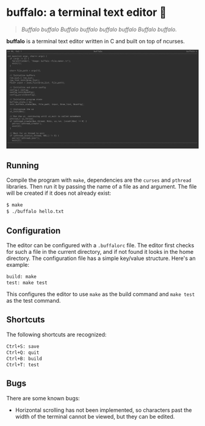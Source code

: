 # buffalo: a terminal text editor 🦬

> *Buffalo buffalo Buffalo buffalo buffalo buffalo Buffalo buffalo.*

**buffalo** is a terminal text editor written in C and built on top of ncurses.

![preview](img/preview.png)

## Running

Compile the program with `make`, dependencies are the `curses` and `pthread` libraries. Then run it by passing the name of a file as and argument. The file will be created if it does not already exist:

```sh
$ make
$ ./buffalo hello.txt
```

## Configuration

The editor can be configured with a `.buffalorc` file. The editor first checks for such a file in the current directory, and if not found it looks in the home directory. The configuration file has a simple key/value structure. Here's an example:

```
build: make
test: make test
```

This configures the editor to use `make` as the build command and `make test` as the test command.

## Shortcuts

The following shortcuts are recognized:

```
Ctrl+S: save
Ctrl+Q: quit
Ctrl+B: build
Ctrl+T: test
```

## Bugs

There are some known bugs:

- Horizontal scrolling has not been implemented, so characters past the width of the terminal cannot be viewed, but they can be edited.